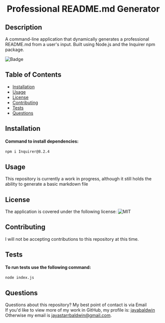 
  <br>
  <h1 align="center">Professional README.md Generator</h1>

  ## Description
  A command-line application that dynamically generates a professional README.md from a user's input. Built using Node.js and the Inquirer npm package.

  ![Badge](https://img.shields.io/badge/License-MIT-yellow.svg)
 

  ## Table of Contents
  - [Installation](#installation)
  - [Usage](#usage)
  - [License](#license)
  - [Contributing](#contributing)
  - [Tests](#tests)
  - [Questions](#questions)

  ## Installation
  #### Command to install dependencies:
  `
  npm i Inquirer@8.2.4
  `

  ## Usage
  This repository is currently a work in progress, although it still holds the ability to generate a basic markdown file

  ## License
  The application is covered under the following license: ![MIT](https://opensource.org/licenses/MIT)

  ## Contributing
  I will not be accepting contributions to this repository at this time.
  <br>
  

  ## Tests
  #### To run tests use the following command:
  `
  node index.js
  `

  ## Questions
  Questions about this repository? My best point of contact is via Email 
  <br>
  If you'd like to view more of my work in GitHub, my profile is: [jayabaldwin](https://github.com/jayabaldwin) 
  <br>
  Otherwise my email is [jayastarrbaldwin@gmail.com](mailto:jayastarrbaldwin@gmail.com).
